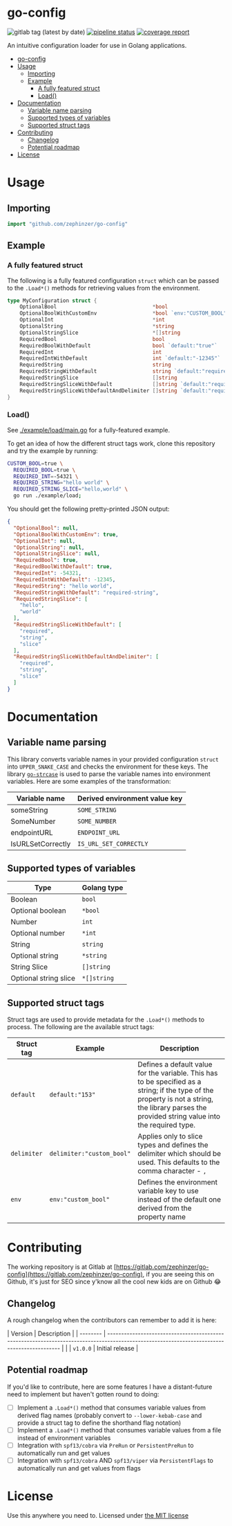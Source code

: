 # go-config

![gitlab tag (latest by date)](https://img.shields.io/gitlab/v/tag/zephinzer/go-config?sort=date)
[![pipeline status](https://gitlab.com/zephinzer/go-config/badges/master/pipeline.svg)](https://gitlab.com/zephinzer/go-config/-/commits/master)
[![coverage report](https://gitlab.com/zephinzer/go-config/badges/master/coverage.svg)](https://gitlab.com/zephinzer/go-config/-/commits/master)


An intuitive configuration loader for use in Golang applications.

- [go-config](#go-config)
- [Usage](#usage)
  - [Importing](#importing)
  - [Example](#example)
    - [A fully featured struct](#a-fully-featured-struct)
    - [Load()](#load)
- [Documentation](#documentation)
  - [Variable name parsing](#variable-name-parsing)
  - [Supported types of variables](#supported-types-of-variables)
  - [Supported struct tags](#supported-struct-tags)
- [Contributing](#contributing)
  - [Changelog](#changelog)
  - [Potential roadmap](#potential-roadmap)
- [License](#license)

# Usage

## Importing

```go
import "github.com/zephinzer/go-config"
```

## Example

### A fully featured struct

The following is a fully featured configuration `struct` which can be passed to the `.Load*()` methods for retrieving values from the environment.

```go
type MyConfiguration struct {
	OptionalBool                               *bool
	OptionalBoolWithCustomEnv                  *bool `env:"CUSTOM_BOOL"`
	OptionalInt                                *int
	OptionalString                             *string
	OptionalStringSlice                        *[]string
	RequiredBool                               bool
	RequiredBoolWithDefault                    bool `default:"true"`
	RequiredInt                                int
	RequiredIntWithDefault                     int `default:"-12345"`
	RequiredString                             string
	RequiredStringWithDefault                  string `default:"required-string"`
	RequiredStringSlice                        []string
	RequiredStringSliceWithDefault             []string `default:"required,string,slice"`
	RequiredStringSliceWithDefaultAndDelimiter []string `default:"required|string|slice" delimiter:"|"`
}
```

### Load()

See [./example/load/main.go](./example/load/main.go) for a fully-featured example.

To get an idea of how the different struct tags work, clone this repository and try the example by running:

```sh
CUSTOM_BOOL=true \
  REQUIRED_BOOL=true \
  REQUIRED_INT=-54321 \
  REQUIRED_STRING="hello world" \
  REQUIRED_STRING_SLICE="hello,world" \
  go run ./example/load;
```

You should get the following pretty-printed JSON output:

```json
{
  "OptionalBool": null,
  "OptionalBoolWithCustomEnv": true,
  "OptionalInt": null,
  "OptionalString": null,
  "OptionalStringSlice": null,
  "RequiredBool": true,
  "RequiredBoolWithDefault": true,
  "RequiredInt": -54321,
  "RequiredIntWithDefault": -12345,
  "RequiredString": "hello world",
  "RequiredStringWithDefault": "required-string",
  "RequiredStringSlice": [
    "hello",
    "world"
  ],
  "RequiredStringSliceWithDefault": [
    "required",
    "string",
    "slice"
  ],
  "RequiredStringSliceWithDefaultAndDelimiter": [
    "required",
    "string",
    "slice"
  ]
}
```

# Documentation

## Variable name parsing

This library converts variable names in your provided configuration `struct` into `UPPER_SNAKE_CASE` and checks the environment for these keys. The library [`go-strcase`](https://github.com/zephinzer/go-strcase) is used to parse the variable names into environment variables. Here are some examples of the transformation:

| Variable name | Derived environment value key |
| --- | --- |
| someString | `SOME_STRING` |
| SomeNumber | `SOME_NUMBER` |
| endpointURL | `ENDPOINT_URL` |
| IsURLSetCorrectly | `IS_URL_SET_CORRECTLY` |

## Supported types of variables

| Type | Golang type |
| --- | --- |
| Boolean | `bool` |
| Optional boolean | `*bool` |
| Number | `int` |
| Optional number | `*int` |
| String | `string` |
| Optional string | `*string` |
| String Slice | `[]string` |
| Optional string slice | `*[]string` |

## Supported struct tags

Struct tags are used to provide metadata for the `.Load*()` methods to process. The following are the available struct tags:

| Struct tag | Example | Description |
| --- | --- | --- |
| `default` | `default:"153"` | Defines a default value for the variable. This has to be specified as a string; if the type of the property is not a string, the library parses the provided string value into the required type. |
| `delimiter` | `delimiter:"custom_bool"` | Applies only to slice types and defines the delimiter which should be used. This defaults to the comma character - `,` |
| `env` | `env:"custom_bool"` | Defines the environment variable key to use instead of the default one derived from the property name |

# Contributing

The working repository is at Gitlab at [https://gitlab.com/zephinzer/go-config](https://gitlab.com/zephinzer/go-config), if you are seeing this on Github, it's just for SEO since y'know all the cool new kids are on Github 😂

## Changelog

A rough changelog when the contributors can remember to add it is here:

| Version  | Description                                                                                                                                 |
| -------- | ------------------------------------------------------------------------------------------------------------------------------------------- |                                         |
| `v1.0.0` | Initial release |

## Potential roadmap

If you'd like to contribute, here are some features I have a distant-future need to implement but haven't gotten round to doing:

- [ ] Implement a `.Load*()` method that consumes variable values from derived flag names (probably convert to `--lower-kebab-case` and provide a struct tag to define the shorthand flag notation)
- [ ] Implement a `.Load*()` method that consumes variable values from a file instead of environment variables
- [ ] Integration with `spf13/cobra` via `PreRun` or `PersistentPreRun` to automatically run and get values
- [ ] Integration with `spf13/cobra` AND `spf13/viper` via `PersistentFlags` to automatically run and get values from flags

# License

Use this anywhere you need to. Licensed under [the MIT license](./LICENSE)
